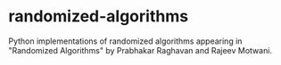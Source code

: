 # randomized-algorithms
Python implementations of randomized algorithms appearing in "Randomized Algorithms" by Prabhakar Raghavan and Rajeev Motwani. 
